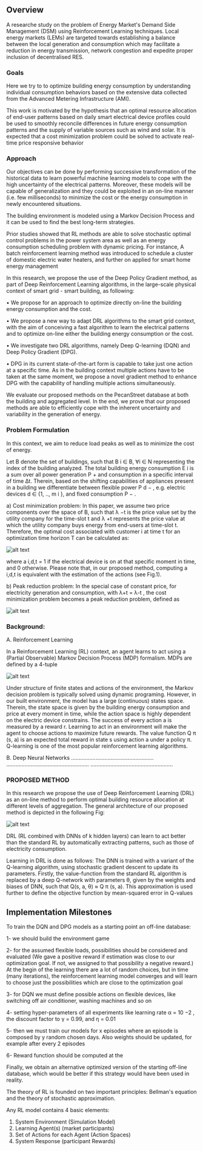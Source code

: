 ## Overview
A researche study on the problem of Energy Market's Demand Side Management (DSM) using Reinforcement Learning techniques.
Local energy markets (LEMs) are targeted towards establishing a balance between the local generation and consumption which may facilitate a reduction in energy transmission, network congestion and expedite proper inclusion of decentralised RES.

### Goals
Here we try to to optimize building energy consumption by understanding individual consumption behaviors based on the extensive data collected from the Advanced Metering Infrastructure (AMI).

This work is motivated by the hypothesis that an optimal resource allocation of end-user patterns based on daily smart electrical device profiles could be used to smoothly reconcile differences in future energy consumption patterns and the supply of variable sources such as wind and solar. 
It is expected that a cost minimization problem could be solved to activate real-time price responsive behavior

### Approach
Our objectives can be done by performing successive transformation of the historical data to learn powerful machine learning models to cope with the high uncertainty of the electrical patterns. Moreover, these models will be capable of generalization and they could be exploited in an on-line manner (i.e. few milliseconds) to minimize the cost or the energy consumption in newly encountered situations.

The building environment is modeled using a Markov Decision Process and it can be used to find the best long-term strategies. 

Prior studies showed that RL methods are able to solve stochastic optimal control problems in the power system area as well as an energy consumption scheduling problem with dynamic pricing. For instance, A batch reinforcement learning method was introduced to schedule a cluster of domestic electric water heaters, and further on applied for smart home energy management

In this research, we propose the use of the Deep Policy Gradient method, as part of Deep Reinforcement Learning algorithms, in the large-scale physical
context of smart grid - smart building, as following:

• We propose for an approach to optimize directly on-line the building energy consumption and the cost.

• We propose a new way to adapt DRL algorithms to the smart grid context, with the aim of conceiving a fast algorithm to learn the electrical patterns and to optimize on-line either the building energy consumption or the cost.

• We investigate two DRL algorithms, namely Deep Q-learning (DQN) and Deep Policy Gradient (DPG).

• DPG in its current state-of-the-art form is capable to take just one action at a specific time. As in the building
context multiple actions have to be taken at the same moment, we propose a novel gradient method to enhance DPG with the capability of handling multiple actions simultaneously.

We evaluate our proposed methods on the PecanStreet database at both the building and aggregated level. In the end, we prove that our proposed methods are able to efficiently cope with the inherent uncertainty and variability in the generation of energy. 

### Problem Formulation
In this context, we aim to reduce load peaks as well as to minimize the cost of energy. 

Let B denote the set of buildings, such that B i ∈ B, ∀i ∈ N representing the index of the building analyzed. 
The total building energy consumption E i is a sum over all power generation P + and consumption in a specific interval of time ∆t. 
Therein, based on the shifting capabilities of appliances present in a building we differentiate between flexible power P d − , 
e.g. electric devices d ∈ {1, .., m i }, and fixed consumption P − .

a) Cost minimization problem: In this paper, we assume two price components over the space of B, such that λ −t is the price value set by the utility company for the time-slot t and λ +t represents the price value at which the utility company buys energy from end-users at time-slot t. 
Therefore, the optimal cost associated with customer i at time t for an optimization time horizon T can be calculated as:

![alt text](https://github.com/amirashoori7/energy-market-RL/blob/8fca5c2360c83735a3c3e7944a323eb6f8ca00cb/fig/Optimal%20Cost.jpg)

where a i,d,t = 1 if the electrical device is on at that specific moment in time, and 0 otherwise. 
Please note that, in our proposed method, computing a i,d,t is equivalent with the estimation of the actions (see Fig.1).

b) Peak reduction problem: In the special case of constant price, for electricity generation and consumption, with λ+t = λ-t , the cost minimization problem becomes a peak reduction problem, defined as

![alt text](https://github.com/amirashoori7/energy-market-RL/blob/df27ee8752bdb8909e87d5a35fdf0ca149386486/fig/Cost%20Min.jpg)


### Background: 

A. Reinforcement Learning

In a Reinforcement Learning (RL) context, an agent learns to act using a (Partial Observable) Markov Decision Process (MDP) formalism. 
MDPs are defined by a 4-tuple

![alt text](https://github.com/amirashoori7/energy-market-RL/blob/8fca5c2360c83735a3c3e7944a323eb6f8ca00cb/fig/MDP.jpg)

Under structure of finite states and actions of the environment, the Markov decision problem is typically solved using dynamic programing. 
However, in our built environment, the model has a large (continuous) states space. Therein, the state space is given by the building energy consumption and price at every moment in time, while the action space is highly dependent on the electric device constrains. 
The success of every action a is measured by a reward r. Learning to act in an environment will make the agent to choose actions to maximize future rewards. 
The value function Q π (s, a) is an expected total reward in state s using action a under a policy π. 
Q-learning is one of the most popular reinforcement learning algorithms. 

B. Deep Neural Networks
......................................................
......................................................
......................................................

### PROPOSED METHOD
In this research we propose the use of Deep Reinforcement Learning (DRL) as an on-line method to perform optimal building resource allocation at different levels of aggregation.
The general architecture of our proposed method is depicted in the following Fig:

![alt text](https://github.com/amirashoori7/energy-market-RL/blob/b1f4c221e3fbe3467144cc3facabc0955970d5f1/fig/drl-arch.jpg)

DRL (RL combined with DNNs of k hidden layers) can learn to act better than the standard RL by automatically extracting patterns, such as those of electricity consumption.

Learning in DRL is done as follows: 
The DNN is trained with a variant of the Q-learning algorithm, using stochastic gradient descent to update its parameters. 
Firstly, the value-function from the standard RL algorithm is replaced by a deep Q-network with parameters θ, given by the weights and biases of DNN, such that Q(s, a, θ) ≈ Q π (s, a). 
This approximation is used further to define the objective function by mean-squared error in Q-values


## Implementation Milestones

To train the DQN and DPG models as a starting point an off-line database: 

1- we should build the environment game

2- for the assumed flexible loads, possibilities should be considered and evaluated
(We gave a positive reward if estimation was close to our optimization goal. If not, we assigned to that possibility a negative reward.) 
At the begin of the learning there are a lot of random choices, but in time (many iterations), the reinforcement learning model converges and will learn to choose just the possibilities which are close to the optimization goal

3- for DQN we must define possible actions on flexible devices, like switching off air conditioner, washing machines and so on

4- setting hyper-parameters of all experiments like learning rate α = 10 −2 , the discount factor to γ = 0.99, and η = 0.01

5- then we must train our models for x episodes where an episode is composed by y random chosen days. 
Also weights should be updated, for example after every 2 episodes

6- Reward function should be computed at the 

Finally, we obtain an alternative optimized version of the starting off-line database, which would be better if this strategy would have been used in reality.


The theory of RL is founded on two important principles: Bellman's equation and the theory of stochastic approximation.

Any RL model contains 4 basic elements:
1. System Environment (Simulation Model)
2. Learning Agent(s) (market participants)
3. Set of Actions for each Agent (Action Spaces)
4. System Response (participant Rewards)
